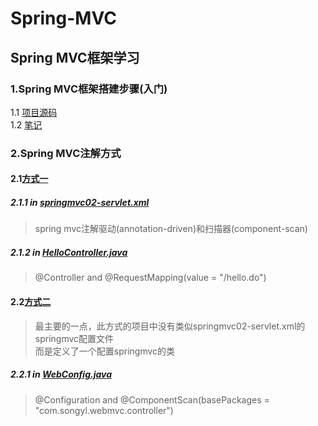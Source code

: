 # Spring-MVC

## Spring MVC框架学习

### 1.Spring MVC框架搭建步骤(入门)
1.1 [项目源码](https://github.com/DaCang/Spring-MVC/tree/master/msMVC01)<br/>
1.2 [笔记](https://github.com/DaCang/Spring-MVC/blob/master/note/NOTE01.md)

### 2.Spring MVC注解方式
#### 2.1[方式一](https://github.com/DaCang/Spring-MVC/tree/master/SpringMVC02)
##### 2.1.1 in [springmvc02-servlet.xml](https://github.com/DaCang/Spring-MVC/blob/master/SpringMVC02/WebContent/WEB-INF/springmvc02-servlet.xml) 

>spring mvc注解驱动(annotation-driven)和扫描器(component-scan) 

##### 2.1.2 in [HelloController.java](https://github.com/DaCang/Spring-MVC/blob/master/SpringMVC02/src/com/songyl/webmvc/controller/HelloController.java)

>@Controller and  @RequestMapping(value = "/hello.do")
     
#### 2.2[方式二](https://github.com/DaCang/Spring-MVC/tree/master/SpringMVC03) 
>最主要的一点，此方式的项目中没有类似springmvc02-servlet.xml的springmvc配置文件<br/>
>而是定义了一个配置springmvc的类
##### 2.2.1 in [WebConfig.java](https://github.com/DaCang/Spring-MVC/blob/master/SpringMVC03/src/com/songyl/webmvc/springconfig/WebConfig.java)

>@Configuration and @ComponentScan(basePackages = "com.songyl.webmvc.controller")
